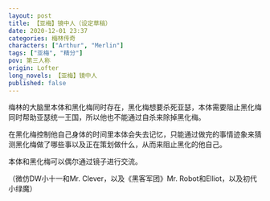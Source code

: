```yaml
---
layout: post
title: 【亚梅】镜中人（设定草稿）
date: 2020-12-01 23:37
categories: 梅林传奇
characters: ["Arthur", "Merlin"]
tags: ["亚梅", "精分"]
pov: 第三人称
origin: Lofter
long_novels: 【亚梅】镜中人
published: false
---
```


梅林的大脑里本体和黑化梅同时存在，黑化梅想要杀死亚瑟，本体需要阻止黑化梅同时帮助亚瑟统一王国，所以他也不能通过自杀来除掉黑化梅。

在黑化梅控制他自己身体的时间里本体会失去记忆，只能通过做完的事情迹象来猜测黑化梅做了哪些事以及正在策划做什么，从而来阻止黑化的他自己。

本体和黑化梅可以偶尔通过镜子进行交流。

（微仿DW小十一和Mr. Clever，以及《黑客军团》Mr. Robot和Elliot，以及初代小绿魔）
